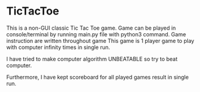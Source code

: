 # TicTacToe

This is a non-GUI classic Tic Tac Toe game.
Game can be played in console/terminal by running main.py file with python3 command.
Game instruction are written throughout game
This game is 1 player game to play with computer infinity times in single run.

I have tried to make computer algorithm UNBEATABLE so try to beat computer.

Furthermore, I have kept scoreboard for all played games result in single run.
